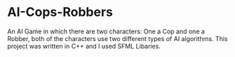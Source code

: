 # AI-Cops-Robbers
An AI Game in which there are two characters: One a Cop and one a Robber, both of the characters use two different types of AI algorithms. This project was written in C++ and I used SFML Libaries.  
